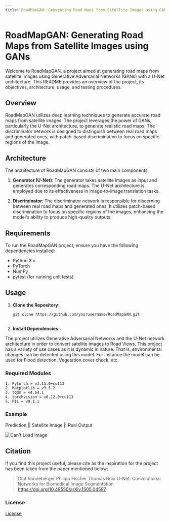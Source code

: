 ```yaml
---
title: RoadMapGAN: Generating Road Maps from Satellite Images using GANs
---
```


# RoadMapGAN: Generating Road Maps from Satellite Images using GANs

Welcome to RoadMapGAN, a project aimed at generating road maps from satellite images using Generative Adversarial Networks (GANs) with a U-Net architecture. This README provides an overview of the project, its objectives, architecture, usage, and testing procedures.

## Overview
RoadMapGAN utilizes deep learning techniques to generate accurate road maps from satellite images. The project leverages the power of GANs, particularly the U-Net architecture, to generate realistic road maps. The discriminator network is designed to distinguish between real road maps and generated ones, with patch-based discrimination to focus on specific regions of the image.

## Architecture
The architecture of RoadMapGAN consists of two main components:

1. **Generator (U-Net)**: The generator takes satellite images as input and generates corresponding road maps. The U-Net architecture is employed due to its effectiveness in image-to-image translation tasks.

2. **Discriminator**: The discriminator network is responsible for discerning between real road maps and generated ones. It utilizes patch-based discrimination to focus on specific regions of the images, enhancing the model's ability to produce high-quality outputs.

## Requirements
To run the RoadMapGAN project, ensure you have the following dependencies installed:
- Python 3.x
- PyTorch
- NumPy
- pytest (for running unit tests)

## Usage
1. **Clone the Repository**:
   ```bash
   git clone https://github.com/yourusername/RoadMapGAN.git



2. **Install Dependencies**:

The project utilizes Generative Adversarial Networks and the U-Net network architecture in order to convert satellite images to Road Views. This project has a variety of use cases as it is dynamic in nature. That is, environmental changes can be detected using this model. For instance the model can be used for Flood detection, Vegetation cover check, etc.

### Required Modules
    1. Pytorch = v1.11.0+cu113
    2. Matplotlib = v3.5.2
    3. tqdm = v4.64.1
    4. torchvision = v0.12.0+cu113
    5. PIL = v9.1.1

### Example

Prediction               || Satellite Image                || Real Output

![Can't Load Image](https://github.com/arsh73552/MapGeneration/blob/main/exampleOut.jpg)


## Citation

If you find this project useful, please cite as the inspiration for the project has been taken from the paper mentioned below:

> Olaf Ronneberger 
> Philipp Fischer 
> Thomas Brox
> U-Net: Convolutional Networks for Biomedical Image Segmentation
> https://doi.org/10.48550/arXiv.1505.04597

### License

<a href = 'MIT-LICENSE.txt'>License</a>



